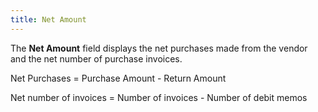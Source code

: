 ```yaml
---
title: Net Amount
---
```



The **Net Amount** field displays  the net purchases made from the vendor and the net number of purchase  invoices.


Net Purchases = Purchase Amount - Return Amount


Net number of invoices = Number of invoices - Number of debit memos
